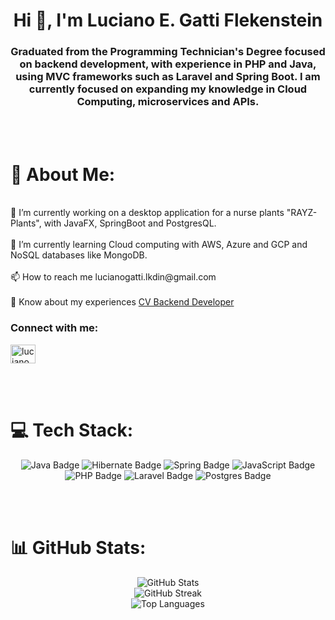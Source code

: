<h1 align="center">Hi 👋, I'm Luciano E. Gatti Flekenstein</h1>

<h3 align="center">Graduated from the Programming Technician's Degree focused on backend development, with experience in PHP and Java, using MVC frameworks such as Laravel and Spring Boot.
I am currently focused on expanding my knowledge in Cloud Computing, microservices and APIs.</h3>

<br>
<br>
<h1>💫 About Me:</h1>
<br>🔭 I’m currently working on a desktop application for a nurse plants "RAYZ-Plants", with JavaFX, SpringBoot and PostgresQL.<br>
<br>🌱 I’m currently learning Cloud computing with AWS, Azure and GCP and NoSQL databases like MongoDB.<br>
<br>📫 How to reach me lucianogatti.lkdin@gmail.com<br>
<br>📄 Know about my experiences <a href="https://drive.google.com/file/d/14UCCkPFckARB6e_M47kdKrF0XhXDK_co/view?usp=sharing" target="_blank">CV Backend Developer</a>

<h3 align="left">Connect with me:</h3>
<p align="left">
<a href="https://www.linkedin.com/in/luciano-gatti-software-developer/" target="blank"><img align="center" src="https://raw.githubusercontent.com/rahuldkjain/github-profile-readme-generator/master/src/images/icons/Social/linked-in-alt.svg" alt="luciano gatti" height="30" width="40" /></a>
</p>
<br>
<br>
<h1>💻 Tech Stack:</h1> 
<p align="center">
  <img src="https://img.shields.io/badge/java-%23ED8B00.svg?style=for-the-badge&logo=openjdk&logoColor=white" alt="Java Badge">
  <img src="https://img.shields.io/badge/Hibernate-59666C?style=for-the-badge&logo=Hibernate&logoColor=white" alt="Hibernate Badge">
  <img src="https://img.shields.io/badge/spring-%236DB33F.svg?style=for-the-badge&logo=spring&logoColor=white" alt="Spring Badge">
  <img src="https://img.shields.io/badge/javascript-%23323330.svg?style=for-the-badge&logo=javascript&logoColor=%23F7DF1E" alt="JavaScript Badge">
  <img src="https://img.shields.io/badge/php-%23777BB4.svg?style=for-the-badge&logo=php&logoColor=white" alt="PHP Badge">
  <img src="https://img.shields.io/badge/laravel-%23FF2D20.svg?style=for-the-badge&logo=laravel&logoColor=white" alt="Laravel Badge">
  <img src="https://img.shields.io/badge/postgres-%23316192.svg?style=for-the-badge&logo=postgresql&logoColor=white" alt="Postgres Badge">
</p>
<br>
<br>
<h1>📊 GitHub Stats:</h1>
<p align="center">
  <img src="https://github-readme-stats.vercel.app/api?username=Luciano-Gatti&theme=transparent&hide_border=false&include_all_commits=true&count_private=true" alt="GitHub Stats"/><br/>
  <img src="https://github-readme-streak-stats.herokuapp.com/?user=Luciano-Gatti&theme=transparent&hide_border=false" alt="GitHub Streak"/><br/>
  <img src="https://github-readme-stats.vercel.app/api/top-langs/?username=Luciano-Gatti&theme=transparent&hide_border=false&include_all_commits=true&count_private=true&layout=compact" alt="Top Languages"/>
</p>
  




<!-- Proudly created with GPRM ( https://gprm.itsvg.in ) -->

<!---
Luciano-Gatti/Luciano-Gatti is a ✨ special ✨ repository because its `README.md` (this file) appears on your GitHub profile.
You can click the Preview link to take a look at your changes.
--->
